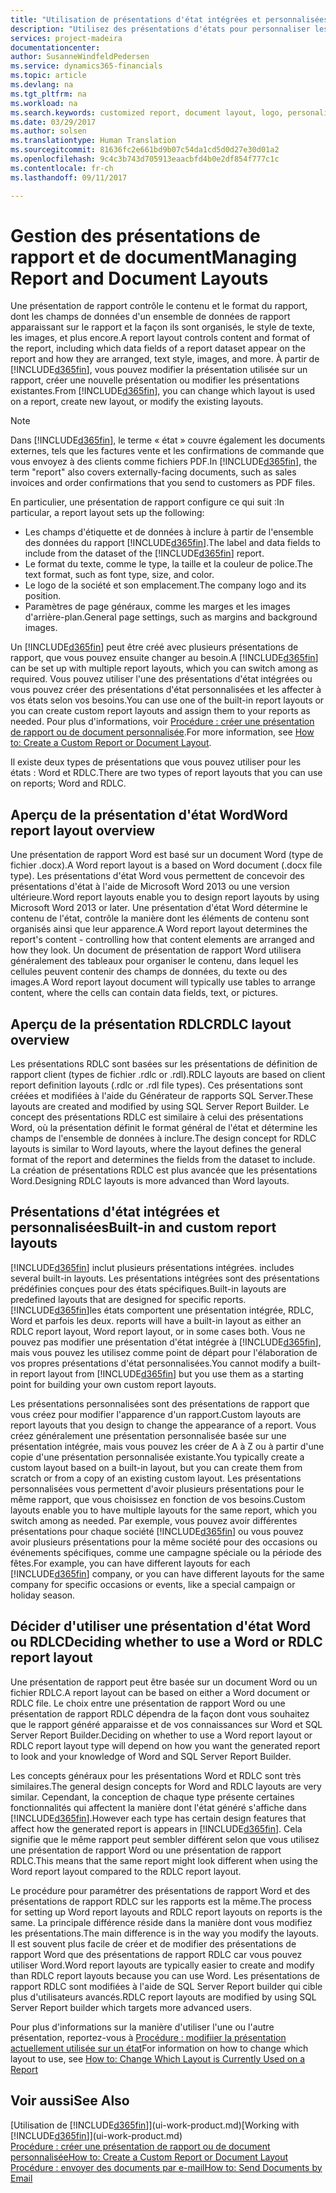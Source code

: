 ```yaml
---
title: "Utilisation de présentations d'état intégrées et personnalisées pour les états et les documents | Microsoft Docs"
description: "Utilisez des présentations d'états pour personnaliser les documents, par exemple, pour personnaliser la police, le logo, ou la mise en page des fichiers PDF que vous envoyez aux clients."
services: project-madeira
documentationcenter: 
author: SusanneWindfeldPedersen
ms.service: dynamics365-financials
ms.topic: article
ms.devlang: na
ms.tgt_pltfrm: na
ms.workload: na
ms.search.keywords: customized report, document layout, logo, personalize
ms.date: 03/29/2017
ms.author: solsen
ms.translationtype: Human Translation
ms.sourcegitcommit: 81636fc2e661bd9b07c54da1cd5d0d27e30d01a2
ms.openlocfilehash: 9c4c3b743d705913eaacbfd4b0e2df854f777c1c
ms.contentlocale: fr-ch
ms.lasthandoff: 09/11/2017

---
```

# <a name="managing-report-and-document-layouts"></a><span data-ttu-id="4c0be-103">Gestion des présentations de rapport et de document</span><span class="sxs-lookup"><span data-stu-id="4c0be-103">Managing Report and Document Layouts</span></span>
<span data-ttu-id="4c0be-104">Une présentation de rapport contrôle le contenu et le format du rapport, dont les champs de données d'un ensemble de données de rapport apparaissant sur le rapport et la façon ils sont organisés, le style de texte, les images, et plus encore.</span><span class="sxs-lookup"><span data-stu-id="4c0be-104">A report layout controls content and format of the report, including which data fields of a report dataset appear on the report and how they are arranged, text style, images, and more.</span></span> <span data-ttu-id="4c0be-105">À partir de [!INCLUDE[d365fin](includes/d365fin_md.md)], vous pouvez modifier la présentation utilisée sur un rapport, créer une nouvelle présentation ou modifier les présentations existantes.</span><span class="sxs-lookup"><span data-stu-id="4c0be-105">From [!INCLUDE[d365fin](includes/d365fin_md.md)], you can change which layout is used on a report, create new layout, or modify the existing layouts.</span></span>

> [!NOTE]  
>   <span data-ttu-id="4c0be-106">Dans [!INCLUDE[d365fin](includes/d365fin_md.md)], le terme « état » couvre également les documents externes, tels que les factures vente et les confirmations de commande que vous envoyez à des clients comme fichiers PDF.</span><span class="sxs-lookup"><span data-stu-id="4c0be-106">In [!INCLUDE[d365fin](includes/d365fin_md.md)], the term "report" also covers externally-facing documents, such as sales invoices and order confirmations that you send to customers as PDF files.</span></span>

<span data-ttu-id="4c0be-107">En particulier, une présentation de rapport configure ce qui suit :</span><span class="sxs-lookup"><span data-stu-id="4c0be-107">In particular, a report layout sets up the following:</span></span>

* <span data-ttu-id="4c0be-108">Les champs d'étiquette et de données à inclure à partir de l'ensemble des données du rapport [!INCLUDE[d365fin](includes/d365fin_md.md)].</span><span class="sxs-lookup"><span data-stu-id="4c0be-108">The label and data fields to include from the dataset of the [!INCLUDE[d365fin](includes/d365fin_md.md)] report.</span></span>
* <span data-ttu-id="4c0be-109">Le format du texte, comme le type, la taille et la couleur de police.</span><span class="sxs-lookup"><span data-stu-id="4c0be-109">The text format, such as font type, size, and color.</span></span>
* <span data-ttu-id="4c0be-110">Le logo de la société et son emplacement.</span><span class="sxs-lookup"><span data-stu-id="4c0be-110">The company logo and its position.</span></span>
* <span data-ttu-id="4c0be-111">Paramètres de page généraux, comme les marges et les images d'arrière-plan.</span><span class="sxs-lookup"><span data-stu-id="4c0be-111">General page settings, such as margins and background images.</span></span>

<span data-ttu-id="4c0be-112">Un [!INCLUDE[d365fin](includes/d365fin_md.md)] peut être créé avec plusieurs présentations de rapport, que vous pouvez ensuite changer au besoin.</span><span class="sxs-lookup"><span data-stu-id="4c0be-112">A [!INCLUDE[d365fin](includes/d365fin_md.md)] can be set up with multiple report layouts, which you can switch among as required.</span></span> <span data-ttu-id="4c0be-113">Vous pouvez utiliser l'une des présentations d'état intégrées ou vous pouvez créer des présentations d'état personnalisées et les affecter à vos états selon vos besoins.</span><span class="sxs-lookup"><span data-stu-id="4c0be-113">You can use one of the built-in report layouts or you can create custom report layouts and assign them to your reports as needed.</span></span> <span data-ttu-id="4c0be-114">Pour plus d'informations, voir [Procédure : créer une présentation de rapport ou de document personnalisée](ui-how-create-custom-report-layout.md).</span><span class="sxs-lookup"><span data-stu-id="4c0be-114">For more information, see [How to: Create a Custom Report or Document Layout](ui-how-create-custom-report-layout.md).</span></span>

<span data-ttu-id="4c0be-115">Il existe deux types de présentations que vous pouvez utiliser pour les états : Word et RDLC.</span><span class="sxs-lookup"><span data-stu-id="4c0be-115">There are two types of report layouts that you can use on reports; Word and RDLC.</span></span>

## <a name="word-report-layout-overview"></a><span data-ttu-id="4c0be-116">Aperçu de la présentation d'état Word</span><span class="sxs-lookup"><span data-stu-id="4c0be-116">Word report layout overview</span></span>
<span data-ttu-id="4c0be-117">Une présentation de rapport Word est basé sur un document Word (type de fichier .docx).</span><span class="sxs-lookup"><span data-stu-id="4c0be-117">A Word report layout is a based on Word document (.docx file type).</span></span> <span data-ttu-id="4c0be-118">Les présentations d'état Word vous permettent de concevoir des présentations d'état à l'aide de Microsoft Word 2013 ou une version ultérieure.</span><span class="sxs-lookup"><span data-stu-id="4c0be-118">Word report layouts enable you to design report layouts by using Microsoft Word 2013 or later.</span></span> <span data-ttu-id="4c0be-119">Une présentation d'état Word détermine le contenu de l'état, contrôle la manière dont les éléments de contenu sont organisés ainsi que leur apparence.</span><span class="sxs-lookup"><span data-stu-id="4c0be-119">A Word report layout determines the report's content - controlling how that content elements are arranged and how they look.</span></span> <span data-ttu-id="4c0be-120">Un document de présentation de rapport Word utilisera généralement des tableaux pour organiser le contenu, dans lequel les cellules peuvent contenir des champs de données, du texte ou des images.</span><span class="sxs-lookup"><span data-stu-id="4c0be-120">A Word report layout document will typically use tables to arrange content, where the cells can contain data fields, text, or pictures.</span></span>

## <a name="rdlc-layout-overview"></a><span data-ttu-id="4c0be-121">Aperçu de la présentation RDLC</span><span class="sxs-lookup"><span data-stu-id="4c0be-121">RDLC layout overview</span></span>
<span data-ttu-id="4c0be-122">Les présentations RDLC sont basées sur les présentations de définition de rapport client (types de fichier .rdlc or .rdl).</span><span class="sxs-lookup"><span data-stu-id="4c0be-122">RDLC layouts are based on client report definition layouts (.rdlc or .rdl file types).</span></span> <span data-ttu-id="4c0be-123">Ces présentations sont créées et modifiées à l'aide du Générateur de rapports SQL Server.</span><span class="sxs-lookup"><span data-stu-id="4c0be-123">These layouts are created and modified by using SQL Server Report Builder.</span></span> <span data-ttu-id="4c0be-124">Le concept des présentations RDLC est similaire à celui des présentations Word, où la présentation définit le format général de l'état et détermine les champs de l'ensemble de données à inclure.</span><span class="sxs-lookup"><span data-stu-id="4c0be-124">The design concept for RDLC layouts is similar to Word layouts, where the layout defines the general format of the report and determines the fields from the dataset to include.</span></span> <span data-ttu-id="4c0be-125">La création de présentations RDLC est plus avancée que les présentations Word.</span><span class="sxs-lookup"><span data-stu-id="4c0be-125">Designing RDLC layouts is more advanced than Word layouts.</span></span>

## <a name="built-in-and-custom-report-layouts"></a><span data-ttu-id="4c0be-126">Présentations d'état intégrées et personnalisées</span><span class="sxs-lookup"><span data-stu-id="4c0be-126">Built-in and custom report layouts</span></span>
[!INCLUDE[d365fin](includes/d365fin_md.md)]<span data-ttu-id="4c0be-127"> inclut plusieurs présentations intégrées.</span><span class="sxs-lookup"><span data-stu-id="4c0be-127"> includes several built-in layouts.</span></span> <span data-ttu-id="4c0be-128">Les présentations intégrées sont des présentations prédéfinies conçues pour des états spécifiques.</span><span class="sxs-lookup"><span data-stu-id="4c0be-128">Built-in layouts are predefined layouts that are designed for specific reports.</span></span> [!INCLUDE[d365fin](includes/d365fin_md.md)]<span data-ttu-id="4c0be-129">les états comportent une présentation intégrée, RDLC, Word et parfois les deux.</span><span class="sxs-lookup"><span data-stu-id="4c0be-129"> reports will have a built-in layout as either an RDLC report layout, Word report layout, or in some cases both.</span></span> <span data-ttu-id="4c0be-130">Vous ne pouvez pas modifier une présentation d'état intégrée à [!INCLUDE[d365fin](includes/d365fin_md.md)], mais vous pouvez les utilisez comme point de départ pour l'élaboration de vos propres présentations d'état personnalisées.</span><span class="sxs-lookup"><span data-stu-id="4c0be-130">You cannot modify a built-in report layout from [!INCLUDE[d365fin](includes/d365fin_md.md)] but you use them as a starting point for building your own custom report layouts.</span></span>

<span data-ttu-id="4c0be-131">Les présentations personnalisées sont des présentations de rapport que vous créez pour modifier l'apparence d'un rapport.</span><span class="sxs-lookup"><span data-stu-id="4c0be-131">Custom layouts are report layouts that you design to change the appearance of a report.</span></span> <span data-ttu-id="4c0be-132">Vous créez généralement une présentation personnalisée basée sur une présentation intégrée, mais vous pouvez les créer de A à Z ou à partir d'une copie d'une présentation personnalisée existante.</span><span class="sxs-lookup"><span data-stu-id="4c0be-132">You typically create a custom layout based on a built-in layout, but you can create them from scratch or from a copy of an existing custom layout.</span></span> <span data-ttu-id="4c0be-133">Les présentations personnalisées vous permettent d'avoir plusieurs présentations pour le même rapport, que vous choisissez en fonction de vos besoins.</span><span class="sxs-lookup"><span data-stu-id="4c0be-133">Custom layouts enable you to have multiple layouts for the same report, which you switch among as needed.</span></span> <span data-ttu-id="4c0be-134">Par exemple, vous pouvez avoir différentes présentations pour chaque société [!INCLUDE[d365fin](includes/d365fin_md.md)] ou vous pouvez avoir plusieurs présentations pour la même société pour des occasions ou événements spécifiques, comme une campagne spéciale ou la période des fêtes.</span><span class="sxs-lookup"><span data-stu-id="4c0be-134">For example, you can have different layouts for each [!INCLUDE[d365fin](includes/d365fin_md.md)] company, or you can have different layouts for the same company for specific occasions or events, like a special campaign or holiday season.</span></span>

## <a name="deciding-whether-to-use-a-word-or-rdlc-report-layout"></a><span data-ttu-id="4c0be-135">Décider d'utiliser une présentation d'état Word ou RDLC</span><span class="sxs-lookup"><span data-stu-id="4c0be-135">Deciding whether to use a Word or RDLC report layout</span></span>
<span data-ttu-id="4c0be-136">Une présentation de rapport peut être basée sur un document Word ou un fichier RDLC.</span><span class="sxs-lookup"><span data-stu-id="4c0be-136">A report layout can be based on either a Word document or RDLC file.</span></span> <span data-ttu-id="4c0be-137">Le choix entre une présentation de rapport Word ou une présentation de rapport RDLC dépendra de la façon dont vous souhaitez que le rapport généré apparaisse et de vos connaissances sur Word et SQL Server Report Builder.</span><span class="sxs-lookup"><span data-stu-id="4c0be-137">Deciding on whether to use a Word report layout or RDLC report layout type will depend on how you want the generated report to look and your knowledge of Word and SQL Server Report Builder.</span></span>

<span data-ttu-id="4c0be-138">Les concepts généraux pour les présentations Word et RDLC sont très similaires.</span><span class="sxs-lookup"><span data-stu-id="4c0be-138">The general design concepts for Word and RDLC layouts are very similar.</span></span> <span data-ttu-id="4c0be-139">Cependant, la conception de chaque type présente certaines fonctionnalités qui affectent la manière dont l'état généré s'affiche dans [!INCLUDE[d365fin](includes/d365fin_md.md)].</span><span class="sxs-lookup"><span data-stu-id="4c0be-139">However each type has certain design features that affect how the generated report is appears in [!INCLUDE[d365fin](includes/d365fin_md.md)].</span></span> <span data-ttu-id="4c0be-140">Cela signifie que le même rapport peut sembler différent selon que vous utilisez une présentation de rapport Word ou une présentation de rapport RDLC.</span><span class="sxs-lookup"><span data-stu-id="4c0be-140">This means that the same report might look different when using the Word report layout compared to the RDLC report layout.</span></span>

<span data-ttu-id="4c0be-141">Le procédure pour paramétrer des présentations de rapport Word et des présentations de rapport RDLC sur les rapports est la même.</span><span class="sxs-lookup"><span data-stu-id="4c0be-141">The process for setting up Word report layouts and RDLC report layouts on reports is the same.</span></span> <span data-ttu-id="4c0be-142">La principale différence réside dans la manière dont vous modifiez les présentations.</span><span class="sxs-lookup"><span data-stu-id="4c0be-142">The main difference is in the way you modify the layouts.</span></span> <span data-ttu-id="4c0be-143">Il est souvent plus facile de créer et de modifier des présentations de rapport Word que des présentations de rapport RDLC car vous pouvez utiliser Word.</span><span class="sxs-lookup"><span data-stu-id="4c0be-143">Word report layouts are typically easier to create and modify than RDLC report layouts because you can use Word.</span></span> <span data-ttu-id="4c0be-144">Les présentations de rapport RDLC sont modifiées à l'aide de SQL Server Report builder qui cible plus d'utilisateurs avancés.</span><span class="sxs-lookup"><span data-stu-id="4c0be-144">RDLC report layouts are modified by using SQL Server Report builder which targets more advanced users.</span></span>

<span data-ttu-id="4c0be-145">Pour plus d'informations sur la manière d'utiliser l'une ou l'autre présentation, reportez-vous à [Procédure : modifiier la présentation actuellement utilisée sur un état](ui-how-change-layout-currently-used-report.md)</span><span class="sxs-lookup"><span data-stu-id="4c0be-145">For information on how to change which layout to use, see [How to: Change Which Layout is Currently Used on a Report](ui-how-change-layout-currently-used-report.md)</span></span>

## <a name="see-also"></a><span data-ttu-id="4c0be-146">Voir aussi</span><span class="sxs-lookup"><span data-stu-id="4c0be-146">See Also</span></span>
<span data-ttu-id="4c0be-147">[Utilisation de [!INCLUDE[d365fin](includes/d365fin_md.md)]](ui-work-product.md)</span><span class="sxs-lookup"><span data-stu-id="4c0be-147">[Working with [!INCLUDE[d365fin](includes/d365fin_md.md)]](ui-work-product.md)</span></span>  
[<span data-ttu-id="4c0be-148">Procédure : créer une présentation de rapport ou de document personnalisée</span><span class="sxs-lookup"><span data-stu-id="4c0be-148">How to: Create a Custom Report or Document Layout</span></span>](ui-how-create-custom-report-layout.md)  
[<span data-ttu-id="4c0be-149">Procédure : envoyer des documents par e-mail</span><span class="sxs-lookup"><span data-stu-id="4c0be-149">How to: Send Documents by Email</span></span>](ui-how-send-documents-email.md)


